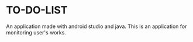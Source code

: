 # TO-DO-LIST
An application made with android studio and java.
This is an application for monitoring user's works.
